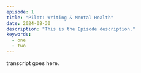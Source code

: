 ```yaml
---
episode: 1
title: "Pilot: Writing & Mental Health"
date: 2024-08-30
description: "This is the Episode description."
keywords:
  - one
  - two
---
```


transcript goes here.
